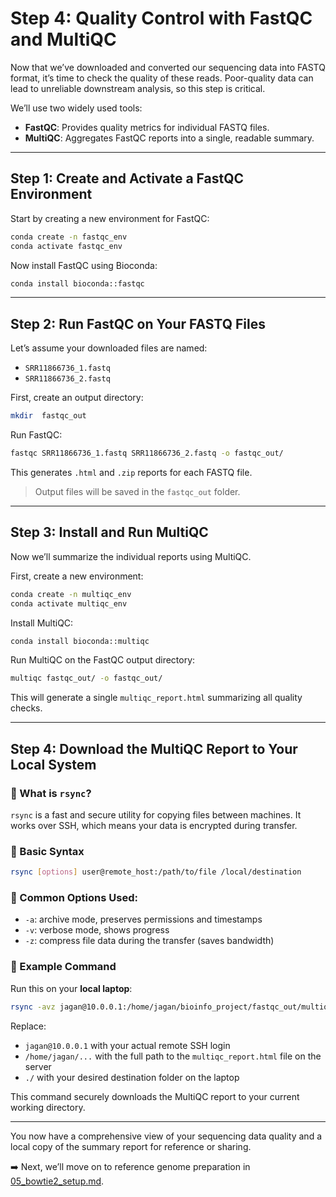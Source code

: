 # Step 4: Quality Control with FastQC and MultiQC

Now that we’ve downloaded and converted our sequencing data into FASTQ format, it’s time to check the quality of these reads. Poor-quality data can lead to unreliable downstream analysis, so this step is critical.

We’ll use two widely used tools:
- **FastQC**: Provides quality metrics for individual FASTQ files.
- **MultiQC**: Aggregates FastQC reports into a single, readable summary.

---

## Step 1: Create and Activate a FastQC Environment

Start by creating a new environment for FastQC:
```bash
conda create -n fastqc_env
conda activate fastqc_env
```

Now install FastQC using Bioconda:
```bash
conda install bioconda::fastqc
```

---

## Step 2: Run FastQC on Your FASTQ Files

Let’s assume your downloaded files are named:
- `SRR11866736_1.fastq`
- `SRR11866736_2.fastq`

First, create an output directory:
```bash
mkdir  fastqc_out
```

Run FastQC:
```bash
fastqc SRR11866736_1.fastq SRR11866736_2.fastq -o fastqc_out/
```

This generates `.html` and `.zip` reports for each FASTQ file.

> Output files will be saved in the `fastqc_out` folder.

---

## Step 3: Install and Run MultiQC

Now we’ll summarize the individual reports using MultiQC.

First, create a new environment:
```bash
conda create -n multiqc_env
conda activate multiqc_env
```

Install MultiQC:
```bash
conda install bioconda::multiqc
```

Run MultiQC on the FastQC output directory:
```bash
multiqc fastqc_out/ -o fastqc_out/
```

This will generate a single `multiqc_report.html` summarizing all quality checks.

---

## Step 4: Download the MultiQC Report to Your Local System

### 🔹 What is `rsync`?
`rsync` is a fast and secure utility for copying files between machines. It works over SSH, which means your data is encrypted during transfer.

### 🔹 Basic Syntax
```bash
rsync [options] user@remote_host:/path/to/file /local/destination
```

### 🔹 Common Options Used:
- `-a`: archive mode, preserves permissions and timestamps
- `-v`: verbose mode, shows progress
- `-z`: compress file data during the transfer (saves bandwidth)

### 🔹 Example Command
Run this on your **local laptop**:
```bash
rsync -avz jagan@10.0.0.1:/home/jagan/bioinfo_project/fastqc_out/multiqc_report.html .
```

Replace:
- `jagan@10.0.0.1` with your actual remote SSH login
- `/home/jagan/...` with the full path to the `multiqc_report.html` file on the server
- `./` with your desired destination folder on the laptop

This command securely downloads the MultiQC report to your current working directory.

---

You now have a comprehensive view of your sequencing data quality and a local copy of the summary report for reference or sharing.

➡️ Next, we’ll move on to reference genome preparation in [05_bowtie2_setup.md](05_bowtie2_setup.md).
